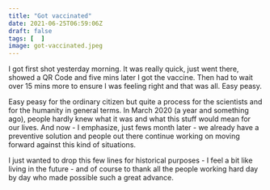 ```yaml
---
title: "Got vaccinated"
date: 2021-06-25T06:59:06Z
draft: false
tags: [  ]
image: got-vaccinated.jpeg
---
```


<p>I got first shot yesterday morning. It was really quick, just went there, showed a QR Code and five mins later I got the vaccine. Then had to wait over 15 mins more to ensure I was feeling right and that was all. Easy peasy.</p>
<p>Easy peasy for the ordinary citizen but quite a process for the scientists and for the humanity in general terms. In March 2020 (a year and something ago), people hardly knew what it was and what this stuff would mean for our lives. And now - I emphasize, just fews month later - we already have a preventive solution and people out there continue working on moving forward against this kind of situations.</p>
<p>I just wanted to drop this few lines for historical purposes - I feel a bit like living in the future - and of course to thank all the people working hard day by day who made possible such a great advance.</p>
